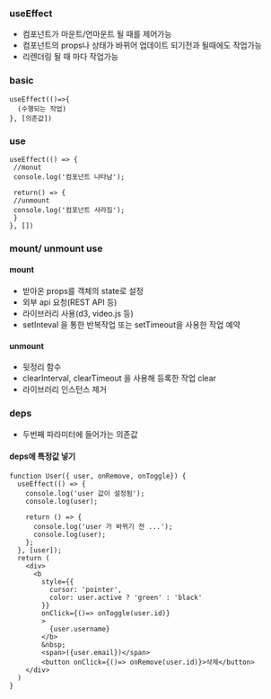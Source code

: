 ### useEffect

+ 컴포넌트가 마운트/언마운트 될 때를 제어가능
+ 컴포넌트의 props나 상태가 바뀌어 업데이트 되기전과 될때에도 작업가능
+ 리렌더링 될 때 마다 작업가능 

### basic
```
useEffect(()=>{
  (수행되는 작업)
}, [의존값])
```
### use
```
useEffect(() => {
 //monut
 console.log('컴포넌트 나타남');
 
 return() => {
 //unmount
 console.log('컴포넌트 사라짐');
 }
}, [])
```
### mount/ unmount use
#### mount
+ 받아온 props를 객체의 state로 설정
+ 외부 api 요청(REST API 등)
+ 라이브러리 사용(d3, video.js 등)
+ setInteval 을 통한 반복작업 또는 setTimeout을 사용한 작업 예약

#### unmount
+ 뒷정리 함수
+ clearInterval, clearTimeout 을 사용해 등록한 작업 clear
+ 라이브러리 인스턴스 제거

### deps
+ 두번째 파라미터에 들어가는 의존값

#### deps에 특정값 넣기

```
function User({ user, onRemove, onToggle}) {
  useEffect(() => {
    console.log('user 값이 설정됨');
    console.log(user);

    return () => {
      console.log('user 가 바뀌기 전 ...');
      console.log(user);
    };
  }, [user]);
  return (
    <div>
      <b
        style={{
          cursor: 'pointer',
          color: user.active ? 'green' : 'black'
        }}
        onClick={()=> onToggle(user.id)}
        >
          {user.username}
        </b>
        &nbsp;
        <span>({user.email})</span>
        <button onClick={()=> onRemove(user.id)}>삭제</button>
    </div>
  )
}
```
